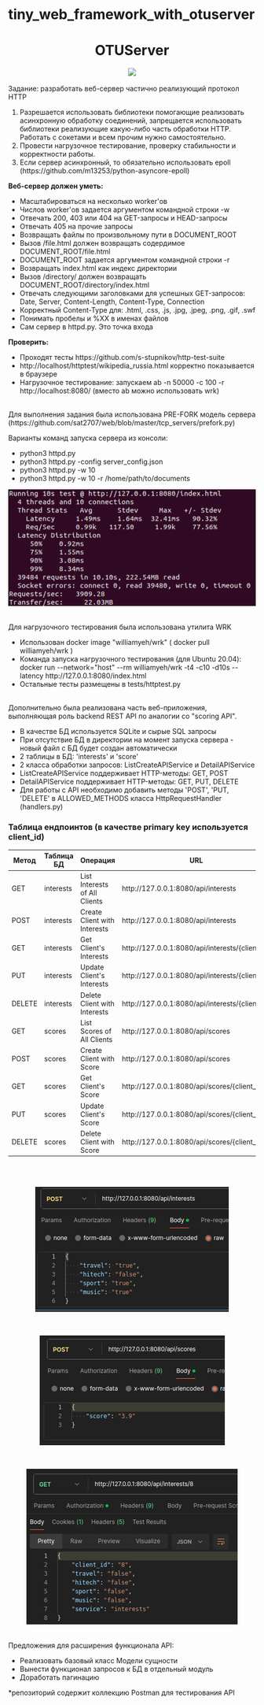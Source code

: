 # tiny_web_framework_with_otuserver

<h1 align="center">OTUServer</h1>
<p align="center"><img src="https://img.shields.io/badge/made_by-KD3821-purple"></p>

<p>Задание: разработать веб-сервер частично реализующий протокол HTTP</p>


<ol>
<li>
Разрешается использовать библиотеки помогающие реализовать асинхронную обработку соединений, запрещается
использовать библиотеки реализующие какую-либо часть обработки HTTP. Работать с сокетами и всем прочим нужно
самостоятельно.</li>
<li>
Провести нагрузочное тестирование, проверку стабильности и корректности работы.</li>
<li>
Если сервер асинхронный, то обязательно использовать epoll (https://github.com/m13253/python-asyncore-epoll)</li>
</ol>
<b>Веб-сервер должен уметь:</b>
<ul>
<li>Масштабироваться на несколько worker'ов</li>
<li>Числов worker'ов задается аргументом командной строки -w</li>
<li>Отвечать 200, 403 или 404 на GET-запросы и HEAD-запросы</li>
<li>Отвечать 405 на прочие запросы</li>
<li>Возвращать файлы по произвольному пути в DOCUMENT_ROOT</li>
<li>Вызов /file.html должен возвращать содердимое DOCUMENT_ROOT/file.html</li>
<li>DOCUMENT_ROOT задается аргументом командной строки -r</li>
<li>Возвращать index.html как индекс директории</li>
<li>Вызов /directory/ должен возвращать DOCUMENT_ROOT/directory/index.html</li>
<li>Отвечать следующими заголовками для успешных GET-запросов: Date, Server, Content-Length, Content-Type, Connection</li>
<li>Корректный Content-Type для: .html, .css, .js, .jpg, .jpeg, .png, .gif, .swf</li>
<li>Понимать пробелы и %XX в именах файлов</li>
<li>Cам сервер в httpd.py. Это точка входа</li>
</ul>
<b>Проверить:</b>
<ul>
<li>Проходят тесты https://github.com/s-stupnikov/http-test-suite</li>
<li>http://localhost/httptest/wikipedia_russia.html корректно показывается в браузере</li>
<li>Нагрузочное тестирование: запускаем ab -n 50000 -c 100 -r http://localhost:8080/ (вместо ab можно использовать wrk)</li>
</ul>
<br>
Для выполнения задания была использована PRE-FORK модель сервера (https://github.com/sat2707/web/blob/master/tcp_servers/prefork.py)
<br>

Варианты команд запуска сервера из консоли:
<ul>
<li>python3 httpd.py</li>
<li>python3 httpd.py -config server_config.json</li>
<li>python3 httpd.py -w 10</li>
<li>python3 httpd.py -w 10 -r /home/path/to/documents</li>
</ul>
<p align="center"><img src="https://github.com/kd3821/pyprotus_tasks/blob/main/img/wrk_benchmark.png?raw=true"></p>
<br>
Для нагрузочного тестирования была использована утилита WRK
<ul>
<li>Использован docker image "williamyeh/wrk" ( docker pull williamyeh/wrk )</li>
<li>Команда запуска нагрузочного тестирования (для Ubuntu 20.04): docker run --network="host" --rm williamyeh/wrk -t4 -c10 -d10s --latency http://127.0.0.1:8080/index.html</li>
<li>Остальные тесты размещены в tests/httptest.py</li>
</ul>
<br>
Дополнительно была реализована часть веб-приложения, выполняющая роль backend REST API по аналогии со "scoring API".
<ul>
<li>В качестве БД используется SQLite и сырые SQL запросы</li>
<li>При отсутствие БД в директории на момент запуска сервера - новый файл с БД будет создан автоматически</li>
<li>2 таблицы в БД: 'interests' и 'score'</li>
<li>2 класса обработки запросов: ListCreateAPIService и DetailAPIService</li>
<li>ListCreateAPIService поддерживает HTTP-методы: GET, POST</li>
<li>DetailAPIService поддерживает HTTP-методы: GET, PUT, DELETE</li>
<li>Для работы с API необходимо добавить методы 'POST', 'PUT, 'DELETE' в ALLOWED_METHODS класса HttpRequestHandler (handlers.py)</li>
</ul>
<h3>Таблица ендпоинтов (в качестве primary key используется client_id)</h3>
<table>
<thead>
<tr>
  <th>Метод</th>
  <th>Таблица БД</th>
  <th>Операция</th>
  <th>URL</th>
</tr>
</thead>
<tbody>
<tr>
  <td>GET</td>
  <td>interests</td>
  <td>List Interests of All Clients</td>
  <td>http://127.0.0.1:8080/api/interests</td>
</tr>
<tr>
  <td>POST</td>
  <td>interests</td>
  <td>Create Client with Interests</td>
  <td>http://127.0.0.1:8080/api/interests</td>
</tr>
<tr>
  <td>GET</td>
  <td>interests</td>
  <td>Get Client's Interests</td>
  <td>http://127.0.0.1:8080/api/interests/{client_id}</td>
</tr>
<tr>
  <td>PUT</td>
  <td>interests</td>
  <td>Update Client's Interests</td>
  <td>http://127.0.0.1:8080/api/interests/{client_id}</td>
</tr>
<tr>
  <td>DELETE</td>
  <td>interests</td>
  <td>Delete Client with Interests</td>
  <td>http://127.0.0.1:8080/api/interests/{client_id}</td>
</tr>
<tr>
  <td>GET</td>
  <td>scores</td>
  <td>List Scores of All Clients</td>
  <td>http://127.0.0.1:8080/api/scores</td>
</tr>
<tr>
  <td>POST</td>
  <td>scores</td>
  <td>Create Client with Score</td>
  <td>http://127.0.0.1:8080/api/scores</td>
</tr>
<tr>
  <td>GET</td>
  <td>scores</td>
  <td>Get Client's Score</td>
  <td>http://127.0.0.1:8080/api/scores/{client_id}</td>
</tr>
<tr>
  <td>PUT</td>
  <td>scores</td>
  <td>Update Client's Score</td>
  <td>http://127.0.0.1:8080/api/scores/{client_id}</td>
</tr>
<tr>
  <td>DELETE</td>
  <td>scores</td>
  <td>Delete Client with Score</td>
  <td>http://127.0.0.1:8080/api/scores/{client_id}</td>
</tr>
</tbody>
</table>
<br>
<br>
<p align="center"><img src="https://github.com/kd3821/pyprotus_tasks/blob/main/img/create_interests_api.png?raw=true"></p>
<br>
<p align="center"><img src="https://github.com/kd3821/pyprotus_tasks/blob/main/img/create_score_api.png?raw=true"></p>
<br>
<p align="center"><img src="https://github.com/kd3821/pyprotus_tasks/blob/main/img/get_interests_detail_api.png?raw=true"></p>
<br>
Предложения для расширения функционала API:
<ul>
<li>
Реализовать базовый класс Модели сущности</li>
<li>
Вынести функционал запросов к БД в отдельный модуль</li>
<li>
Доработать пагинацию</li>
</ul>
*репозиторий содержит коллекцию Postman для тестирования API
